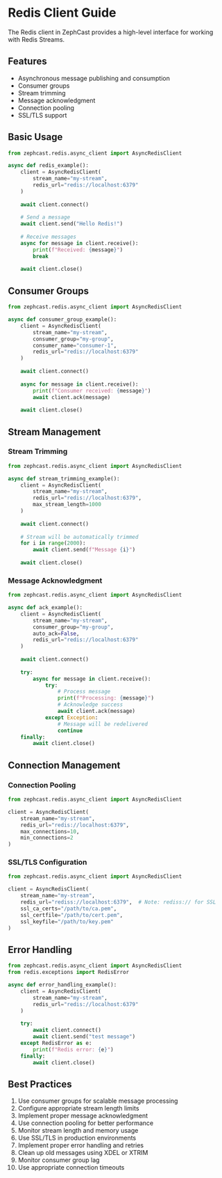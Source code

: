 # Redis Client Guide

The Redis client in ZephCast provides a high-level interface for working with Redis Streams.

## Features

- Asynchronous message publishing and consumption
- Consumer groups
- Stream trimming
- Message acknowledgment
- Connection pooling
- SSL/TLS support

## Basic Usage

```python
from zephcast.redis.async_client import AsyncRedisClient

async def redis_example():
    client = AsyncRedisClient(
        stream_name="my-stream",
        redis_url="redis://localhost:6379"
    )
    
    await client.connect()
    
    # Send a message
    await client.send("Hello Redis!")
    
    # Receive messages
    async for message in client.receive():
        print(f"Received: {message}")
        break
    
    await client.close()
```

## Consumer Groups

```python
from zephcast.redis.async_client import AsyncRedisClient

async def consumer_group_example():
    client = AsyncRedisClient(
        stream_name="my-stream",
        consumer_group="my-group",
        consumer_name="consumer-1",
        redis_url="redis://localhost:6379"
    )
    
    await client.connect()
    
    async for message in client.receive():
        print(f"Consumer received: {message}")
        await client.ack(message)
    
    await client.close()
```

## Stream Management

### Stream Trimming

```python
from zephcast.redis.async_client import AsyncRedisClient

async def stream_trimming_example():
    client = AsyncRedisClient(
        stream_name="my-stream",
        redis_url="redis://localhost:6379",
        max_stream_length=1000
    )
    
    await client.connect()
    
    # Stream will be automatically trimmed
    for i in range(2000):
        await client.send(f"Message {i}")
    
    await client.close()
```

### Message Acknowledgment

```python
from zephcast.redis.async_client import AsyncRedisClient

async def ack_example():
    client = AsyncRedisClient(
        stream_name="my-stream",
        consumer_group="my-group",
        auto_ack=False,
        redis_url="redis://localhost:6379"
    )
    
    await client.connect()
    
    try:
        async for message in client.receive():
            try:
                # Process message
                print(f"Processing: {message}")
                # Acknowledge success
                await client.ack(message)
            except Exception:
                # Message will be redelivered
                continue
    finally:
        await client.close()
```

## Connection Management

### Connection Pooling

```python
from zephcast.redis.async_client import AsyncRedisClient

client = AsyncRedisClient(
    stream_name="my-stream",
    redis_url="redis://localhost:6379",
    max_connections=10,
    min_connections=2
)
```

### SSL/TLS Configuration

```python
from zephcast.redis.async_client import AsyncRedisClient

client = AsyncRedisClient(
    stream_name="my-stream",
    redis_url="rediss://localhost:6379",  # Note: rediss:// for SSL
    ssl_ca_certs="/path/to/ca.pem",
    ssl_certfile="/path/to/cert.pem",
    ssl_keyfile="/path/to/key.pem"
)
```

## Error Handling

```python
from zephcast.redis.async_client import AsyncRedisClient
from redis.exceptions import RedisError

async def error_handling_example():
    client = AsyncRedisClient(
        stream_name="my-stream",
        redis_url="redis://localhost:6379"
    )
    
    try:
        await client.connect()
        await client.send("test message")
    except RedisError as e:
        print(f"Redis error: {e}")
    finally:
        await client.close()
```

## Best Practices

1. Use consumer groups for scalable message processing
2. Configure appropriate stream length limits
3. Implement proper message acknowledgment
4. Use connection pooling for better performance
5. Monitor stream length and memory usage
6. Use SSL/TLS in production environments
7. Implement proper error handling and retries
8. Clean up old messages using XDEL or XTRIM
9. Monitor consumer group lag
10. Use appropriate connection timeouts
